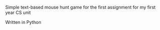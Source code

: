 Simple text-based mouse hunt game for the first assignment for my first year CS unit

Written in Python
